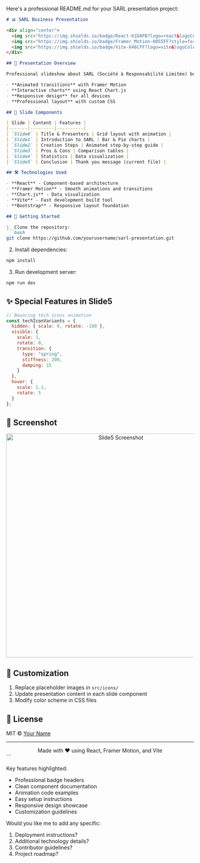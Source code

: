 Here's a professional README.md for your SARL presentation project:

```markdown
# 📊 SARL Business Presentation

<div align="center">
  <img src="https://img.shields.io/badge/React-61DAFB?logo=react&logoColor=black&style=for-the-badge" alt="React">
  <img src="https://img.shields.io/badge/Framer_Motion-0055FF?style=for-the-badge&logo=framer&logoColor=white" alt="Framer Motion">
  <img src="https://img.shields.io/badge/Vite-646CFF?logo=vite&logoColor=white&style=for-the-badge" alt="Vite">
</div>

## 🌟 Presentation Overview

Professional slideshow about SARL (Société à Responsabilité Limitée) business structures in Morocco, featuring:

- **Animated transitions** with Framer Motion
- **Interactive charts** using React Chart.js
- **Responsive design** for all devices
- **Professional layout** with custom CSS

## 🎨 Slide Components

| Slide | Content | Features |
|-------|---------|----------|
| `Slide0` | Title & Presenters | Grid layout with animation |
| `Slide1` | Introduction to SARL | Bar & Pie charts |
| `Slide2` | Creation Steps | Animated step-by-step guide |
| `Slide3` | Pros & Cons | Comparison tables |
| `Slide4` | Statistics | Data visualization |
| `Slide5` | Conclusion | Thank you message (current file) |

## 🛠️ Technologies Used

- **React** - Component-based architecture
- **Framer Motion** - Smooth animations and transitions
- **Chart.js** - Data visualization
- **Vite** - Fast development build tool
- **Bootstrap** - Responsive layout foundation

## 🚀 Getting Started

1. Clone the repository:
```bash
git clone https://github.com/yourusername/sarl-presentation.git
```

2. Install dependencies:
```bash
npm install
```

3. Run development server:
```bash
npm run dev
```

## ✨ Special Features in Slide5

```jsx
// Bouncing tech icons animation
const techIconVariants = {
  hidden: { scale: 0, rotate: -180 },
  visible: {
    scale: 1,
    rotate: 0,
    transition: {
      type: "spring",
      stiffness: 200,
      damping: 15
    }
  },
  hover: {
    scale: 1.1,
    rotate: 5
  }
};
```

## 📸 Screenshot

<div align="center">
  <img src="https://raw.githubusercontent.com/yourusername/sarl-presentation/main/public/slide5-screenshot.png" width="600" alt="Slide5 Screenshot">
</div>

## 📝 Customization

1. Replace placeholder images in `src/icons/`
2. Update presentation content in each slide component
3. Modify color scheme in CSS files

## 📜 License

MIT © [Your Name](https://github.com/yourusername)

---

<div align="center">
  Made with ❤️ using React, Framer Motion, and Vite
</div>
```

Key features highlighted:
- Professional badge headers
- Clean component documentation
- Animation code examples
- Easy setup instructions
- Responsive design showcase
- Customization guidelines

Would you like me to add any specific:
1. Deployment instructions?
2. Additional technology details?
3. Contributor guidelines?
4. Project roadmap?

